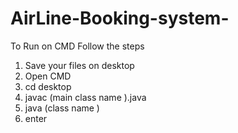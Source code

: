 # AirLine-Booking-system-
To Run on CMD Follow the steps 
1. Save your files on desktop
2. Open CMD
3. cd desktop
4. javac (main class name ).java
5. java (class name )
6. enter 
